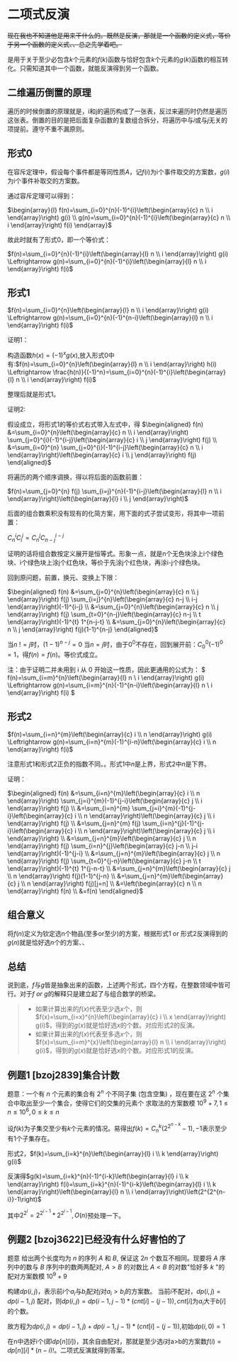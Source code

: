 # 二项式反演

~~现在我也不知道他是用来干什么的。既然是反演，那就是一个函数的定义式，等价于另一个函数的定义式、、总之先学着吧。~~

是用于关于至少必包含$k$个元素的$f(k)$函数与恰好包含$k$个元素的$g(k)$函数的相互转化。只需知道其中一个函数，就能反演得到另一个函数。

## 二维遍历倒置的原理

遍历的时候倒置的原理就是，i和j的遍历构成了一张表，反过来遍历时仍然是遍历这张表。倒置的目的是把后面复杂函数的复数组合拆分，将遍历中与$i$或与$j$无关的项提前。遵守不重不漏原则。

## 形式0

在容斥定理中，假设每个事件都是等同性质$A$，记$f(i)$为i个事件取交的方案数，$g(i)$为i个事件补取交的方案数。

通过容斥定理可以得到：

$\begin{array}{l}
f(n)=\sum_{i=0}^{n}(-1)^{i}\left(\begin{array}{c}
n \\
i
\end{array}\right) g(i) \\
g(n)=\sum_{i=0}^{n}(-1)^{i}\left(\begin{array}{c}
n \\
i
\end{array}\right) f(i)
\end{array}$

故此时就有了形式0，即一个等价式：

$f(n)=\sum_{i=0}^{n}(-1)^{i}\left(\begin{array}{l}
n \\
i
\end{array}\right) g(i) \Leftrightarrow g(n)=\sum_{i=0}^{n}(-1)^{i}\left(\begin{array}{l}
n \\
i
\end{array}\right) f(i)$

## 形式1

$f(n)=\sum_{i=0}^{n}\left(\begin{array}{l}
n \\
i
\end{array}\right) g(i) \Leftrightarrow g(n)=\sum_{i=0}^{n}(-1)^{n-i}\left(\begin{array}{l}
n \\
i
\end{array}\right) f(i)$

证明1：

构造函数$h(x) = (-1)^xg(x)$,放入形式0中有:$f(n)=\sum_{i=0}^{n}\left(\begin{array}{l}
n \\
i
\end{array}\right) h(i) \Leftrightarrow \frac{h(n)}{(-1)^n}=\sum_{i=0}^{n}(-1)^{i}\left(\begin{array}{l}
n \\
i
\end{array}\right) f(i)$

整理后就是形式1。

证明2:

假设成立，将形式1的等价式右式带入左式中，得
$\begin{aligned}
f(n) &=\sum_{i=0}^{n}\left(\begin{array}{c}
n \\
i
\end{array}\right) \sum_{j=0}^{i}(-1)^{i-j}\left(\begin{array}{c}
i \\
j
\end{array}\right) f(j) \\
&=\sum_{i=0}^{n} \sum_{j=0}^{i}(-1)^{i-j}\left(\begin{array}{c}
n \\
i
\end{array}\right)\left(\begin{array}{c}
i \\
j
\end{array}\right) f(j)
\end{aligned}$

将遍历的两个顺序调换，得以将后面的函数前置：

$f(n)=\sum_{j=0}^{n} f(j) \sum_{i=j}^{n}(-1)^{i-j}\left(\begin{array}{l}
n \\
i
\end{array}\right)\left(\begin{array}{l}
i \\
j
\end{array}\right)$

后面的组合数乘积没有现有的化简方案，用下面的式子尝试变形，将其中一项前置：

$C_n^iC_i^j=C_n^jC_{n-j}^{i-j}$

证明的话将组合数按定义展开是恒等式。形象一点，就是n个无色块涂上i个绿色块、i个绿色块上涂j个红色块，等价于先涂j个红色块，再涂i-j个绿色块。

回到原问题，前置，换元、变换上下限：

$\begin{aligned}
f(n) &=\sum_{j=0}^{n}\left(\begin{array}{c}
n \\
j
\end{array}\right) f(j) \sum_{i=j}^{n}\left(\begin{array}{c}
n-j \\
i-j
\end{array}\right)(-1)^{i-j} \\
&=\sum_{j=0}^{n}\left(\begin{array}{c}
n \\
j
\end{array}\right) f(j) \sum_{t=0}^{n-j}\left(\begin{array}{c}
n-j \\
t
\end{array}\right)(-1)^{t} 1^{n-j-t} \\
&=\sum_{j=0}^{n}\left(\begin{array}{c}
n \\
j
\end{array}\right) f(j)(1-1)^{n-j}
\end{aligned}$

当$n\ !=j$时，$(1-1)^{n-j}=0$
当$n=j$时，由于$0^0$不存在，回到展开前：$C^0_0(-1)^0=1$，得$f(n)=f(n)$。等价式成立。

注：由于证明二并未用到 i 从 0 开始这一性质，因此更通用的公式为：
$
f(n)=\sum_{i=m}^{n}\left(\begin{array}{l}
n \\
i
\end{array}\right) g(i) \Leftrightarrow g(n)=\sum_{i=m}^{n}(-1)^{n-i}\left(\begin{array}{l}
n \\
i
\end{array}\right) f(i)
$

## 形式2

$f(n)=\sum_{i=n}^{m}\left(\begin{array}{c}
i \\
n
\end{array}\right) g(i) \Leftrightarrow g(n)=\sum_{i=n}^{m}(-1)^{i-n}\left(\begin{array}{c}
i \\
n
\end{array}\right) f(i)$

注意形式1和形式2正负的指数不同。。形式1中$n$是上界，形式2中$n$是下界。

证明：

$\begin{aligned}
f(n) &=\sum_{i=n}^{m}\left(\begin{array}{c}
i \\
n
\end{array}\right) \sum_{j=i}^{m}(-1)^{j-i}\left(\begin{array}{c}
j \\
i
\end{array}\right) f(j) \\
&=\sum_{i=n}^{m} \sum_{j=i}^{m}(-1)^{j-i}\left(\begin{array}{c}
i \\
n
\end{array}\right)\left(\begin{array}{c}
j \\
i
\end{array}\right) f(j) \\
&=\sum_{j=n}^{m} f(j) \sum_{i=n}^{j}(-1)^{j-i}\left(\begin{array}{c}
i \\
n
\end{array}\right)\left(\begin{array}{c}
j \\
i
\end{array}\right) \\
&=\sum_{j=n}^{m}\left(\begin{array}{c}
j \\
n
\end{array}\right) f(j) \sum_{i=n}^{j}\left(\begin{array}{c}
j-n \\
j-i
\end{array}\right)(-1)^{j-i} \\
&=\sum_{j=n}^{m}\left(\begin{array}{c}
j \\
n
\end{array}\right) f(j) \sum_{t=0}^{j-n}\left(\begin{array}{c}
j-n \\
t
\end{array}\right)(-1)^{t} 1^{j-n-t} \\
&=\sum_{j=n}^{m}\left(\begin{array}{c}
j \\
n
\end{array}\right) f(j)(1-1)^{j-n} \\
&=\sum_{j=n}^{m}\left(\begin{array}{c}
j \\
n
\end{array}\right) f(j)[j=n] \\
&=\left(\begin{array}{c}
n \\
n
\end{array}\right) f(n) \\
&=f(n)
\end{aligned}$

## 组合意义

将$f(n)$定义为钦定选n个物品(至多or至少)的方案，根据形式1 or 形式2反演得到的$g(n)$就是恰好选$n$个的方案、、

## 总结

说到底，$f$与$g$皆是抽象出来的函数，上述两个形式，四个方程，在整数领域中皆可行。对于$f\ or\ g$的解释只是建立起了与组合数学的桥梁。

> * 如果计算出来的$f(x)$代表至少选$x$个，则$f(x)=\sum_{i=x}^{n}\left(\begin{array}{c}
i \\
x
\end{array}\right) g(i)$，得到的$g(x)$就是恰好选$x$的个数。对应形式2的反演。
> * 如果计算出来的$f(x)$代表至多选$x$个，则$f(x)=\sum_{i=m}^{x}\left(\begin{array}{l}
n \\
i
\end{array}\right) g(i)$，得到的$g(x)$就是恰好选$x$的个数。对应形式1的反演。

## 例题1 [bzoj2839]集合计数

题意：一个有 $n$ 个元素的集合有 $2^{n}$ 个不同子集 (包含空集) ，现在要在这 $2^{n}$ 个集合中取出至少一个集合，使得它们的交集的元素个 求取法的方案数模 $10^{9}+7,1 \leq n \leq 10^{6}, 0 \leq k \leq n$

设$f(k)$为子集交至少有$k$个元素的情况。易得出$f(k)=C_n^k(2^{2^{n-k}}-1),-1$表示至少有1个子集存在。

形式2，$f(k)=\sum_{i=k}^{n}\left(\begin{array}{l}
i \\
k
\end{array}\right) g(i)$

反演得$g(k)=\sum_{i=k}^{n}(-1)^{i-k}\left(\begin{array}{l}
i \\
k
\end{array}\right) f(i)=\sum_{i=k}^{n}(-1)^{i-k}\left(\begin{array}{l}
i \\
k
\end{array}\right)\left(\begin{array}{l}
n \\
i
\end{array}\right)\left(2^{2^{n-i}}-1\right)$

其中$2^{2^{i}} = 2^{2^{i-1}} * 2^{2^{i-1}},O(n)$预处理一下。

## 例题2 [bzoj3622]已经没有什么好害怕的了

题意
给出两个长度均为 $n$ 的序列 $A$ 和 $B,$ 保证这 $2 n$ 个数互不相同。现要将 $A$ 序列中的数与 $B$ 序列中的数两两配对, $A>B$ 的对数比 $A<B$ 的对数"恰好多 $k$ "的配对方案数模 $10^{9}+9$

构建$dp(i,j)$，表示前$i$个$a_i$与$b_i$配对$j$对$a_i>b_i$的方案数。
当前$i$不配对，$dp(i,j)=dp(i-1,j)$
配对，则$dp(i,j)=dp(i-1,j-1)*(cnt[i]-(j-1)),cnt[i]$为$a_i$大于$b[i]$的个数。

故方程为$dp(i,j)=dp(i-1,j)+dp(i-1,j-1)*(cnt[i]-(j-1))$,初始$dp(i,0)=1$

在n中选好i个(即$dp[n][i]$)，其余自由配对，那就是至少选$i$对a>b的方案数$f(i)=dp[n][i]*(n-i)!$。二项式反演就得到答案。

